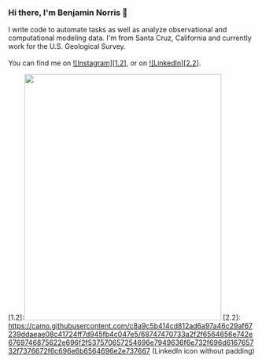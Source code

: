 ### Hi there, I'm Benjamin Norris 👋

I write code to automate tasks as well as analyze observational and computational modeling data. I'm from Santa Cruz, California and currently work for the U.S. Geological Survey. 
<br><br>
You can find me on [![Instagram][1.2]][1], or on [![LinkedIn][2.2]][2].

<!-- Icons -->

[1.2]:<img src="https://camo.githubusercontent.com/c9dacf0f25a1489fdbc6c0d2b41cda58b77fa210a13a886d6f99e027adfbd358/68747470733a2f2f6564656e742e6769746875622e696f2f537570657254696e7949636f6e732f696d616765732f7376672f696e7374616772616d2e737667" 
     width="400" 
     height="500" />
[2.2]: https://camo.githubusercontent.com/c8a9c5b414cd812ad6a97a46c29af67239ddaeae08c41724ff7d945fb4c047e5/68747470733a2f2f6564656e742e6769746875622e696f2f537570657254696e7949636f6e732f696d616765732f7376672f6c696e6b6564696e2e737667 (LinkedIn icon without padding)

<!-- Links to your social media accounts -->

[1]: https://www.instagram.com/benjaminknorris/
[2]: https://www.linkedin.com/in/benjamin-k-norris/


<!--
**bknorris/bknorris** is a ✨ _special_ ✨ repository because its `README.md` (this file) appears on your GitHub profile.

Here are some ideas to get you started:

- 🔭 I’m currently working on ...
- 🌱 I’m currently learning ...
- 👯 I’m looking to collaborate on ...
- 🤔 I’m looking for help with ...
- 💬 Ask me about ...
- 📫 How to reach me: ...
- 😄 Pronouns: ...
- ⚡ Fun fact: ...
-->
